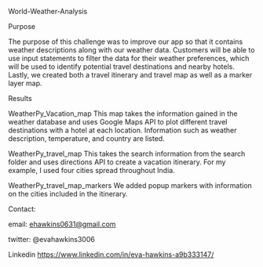 World-Weather-Analysis


Purpose

The purpose of this challenge was to improve our app so that it contains weather descriptions along with our weather data. Customers will be able to use input statements to filter the data for their weather preferences, which will be used to identify potential travel destinations and nearby hotels. Lastly, we created both a travel itinerary and travel map as well as a marker layer map.

Results

WeatherPy_Vacation_map
This map takes the information gained in the weather database and uses Google Maps API to plot different travel destinations with a hotel at each location. Information such as weather description, temperature, and country are listed.

WeatherPy_travel_map
This takes the search information from the search folder and uses directions API to create a vacation itinerary. For my example, I used four cities spread throughout India.

WeatherPy_travel_map_markers
We added popup markers with information on the cities included in the itinerary.


Contact:

email: ehawkins0631@gmail.com

twitter: @evahawkins3006

Linkedin https://www.linkedin.com/in/eva-hawkins-a9b333147/
